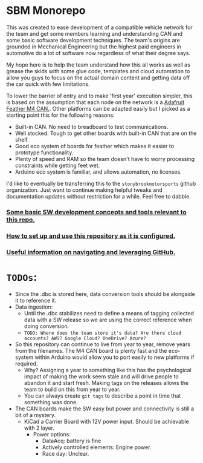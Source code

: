 # SBM Monorepo

This was created to ease development of a compatible vehicle network for the team and get some members learning and understanding CAN and some basic software development techniques. The team's origins are grounded in Mechanical Engineering but the highest paid engineers in automotive do a lot of software now regardless of what their degree says.

My hope here is to help the team understand how this all works as well as grease the skids with some glue code, templates and cloud automation to allow you guys to focus on the actual domain content and getting data off the car quick with few limitations.

To lower the barrier of entry and to make 'first year' execution simpler, this is based on the assumption that each node on the network is a [Adafruit Feather M4 CAN.](https://www.adafruit.com/product/4759). Other platforms can be adapted easily but I picked as a starting point this for the following reasons: 
- Built-in CAN. No need to breadboard to test communications.
- Well stocked. Tough to get other boards with built-in CAN that are on the shelf. 
- Good eco system of boards for feather which makes it easier to prototype functionality.
- Plenty of speed and RAM so the team doesn't have to worry processing constraints while getting feet wet.
- Arduino eco system is familiar, and allows automation, no licenses. 

I'd like to eventually be transferring this to the ```stonybrookmotorsports``` github organization. Just want to continue making helpful tweaks and documentation updates without restriction for a while. Feel free to dabble.

### [Some basic SW development concepts and tools relevant to this repo.](docs/crash_course.md)

### [How to set up and use this repository as it is configured.](docs/using_this_repo.md)

### [Useful information on navigating and leveraging GitHub.](docs/github_magic.md)


# ```TODOs```:
- Since the .dbc is stored here, data conversion tools should be alongside it to reference it.
- Data ingestion:
    - Until the .dbc stabilizes need to define a means of tagging collected data with a SW release so we are using the correct reference when doing conversion.
    - ```TODO: Where does the team store it's data? Are there cloud accounts? AWS? Google Cloud? OneDrive? Azure?```
- So this repository can continue to live from year to year, remove years from the filenames. The M4 CAN board is plenty fast and the eco-system within Arduino would allow you to port easily to new platforms if required.
    - Why? Assigning a year to something like this has the psychological impact of making the work seem stale and will drive people to abandon it and start fresh. Making tags on the releases allows the team to build on this from year to year.
    - You can always create ```git tags``` to describe a point in time that something was done.
- The CAN boards make the SW easy but power and connectivity is still a bit of a mystery.
    - KiCad a Carrier Board with 12V power input. Should be achievable with 2 layer.
        - Power options:
            - DataAcq: battery is fine
            - Actively controlled elements: Engine power.
            - Race day: Unclear.
